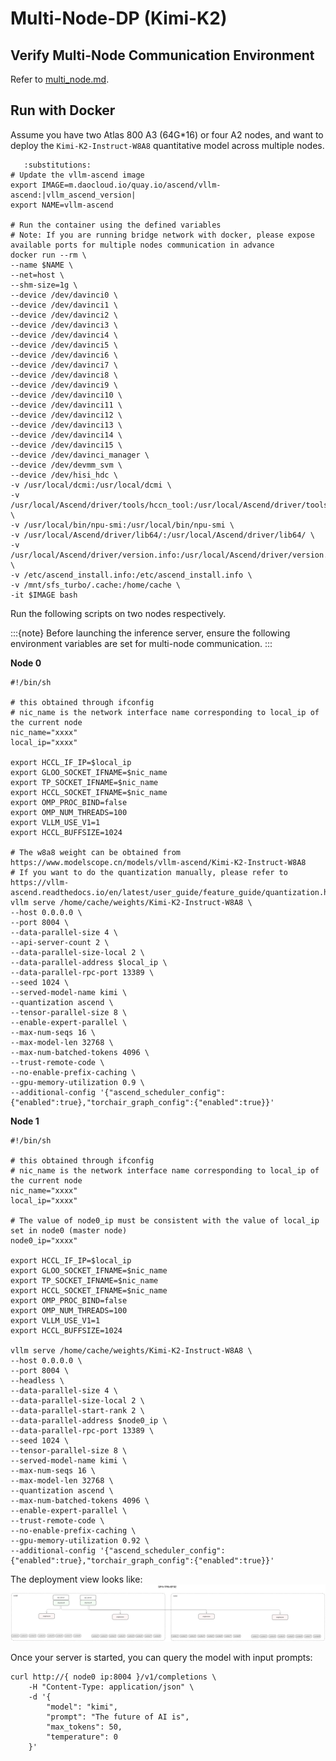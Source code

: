 # Multi-Node-DP (Kimi-K2)

## Verify Multi-Node Communication Environment

Refer to [multi_node.md](https://vllm-ascend.readthedocs.io/en/latest/tutorials/multi_node.html#verification-process).

## Run with Docker
Assume you have two Atlas 800 A3 (64G*16)  or four A2 nodes, and want to deploy the `Kimi-K2-Instruct-W8A8` quantitative model across multiple nodes.

```{code-block} bash
   :substitutions:
# Update the vllm-ascend image
export IMAGE=m.daocloud.io/quay.io/ascend/vllm-ascend:|vllm_ascend_version|
export NAME=vllm-ascend

# Run the container using the defined variables
# Note: If you are running bridge network with docker, please expose available ports for multiple nodes communication in advance
docker run --rm \
--name $NAME \
--net=host \
--shm-size=1g \
--device /dev/davinci0 \
--device /dev/davinci1 \
--device /dev/davinci2 \
--device /dev/davinci3 \
--device /dev/davinci4 \
--device /dev/davinci5 \
--device /dev/davinci6 \
--device /dev/davinci7 \
--device /dev/davinci8 \
--device /dev/davinci9 \
--device /dev/davinci10 \
--device /dev/davinci11 \
--device /dev/davinci12 \
--device /dev/davinci13 \
--device /dev/davinci14 \
--device /dev/davinci15 \
--device /dev/davinci_manager \
--device /dev/devmm_svm \
--device /dev/hisi_hdc \
-v /usr/local/dcmi:/usr/local/dcmi \
-v /usr/local/Ascend/driver/tools/hccn_tool:/usr/local/Ascend/driver/tools/hccn_tool \
-v /usr/local/bin/npu-smi:/usr/local/bin/npu-smi \
-v /usr/local/Ascend/driver/lib64/:/usr/local/Ascend/driver/lib64/ \
-v /usr/local/Ascend/driver/version.info:/usr/local/Ascend/driver/version.info \
-v /etc/ascend_install.info:/etc/ascend_install.info \
-v /mnt/sfs_turbo/.cache:/home/cache \
-it $IMAGE bash
```

Run the following scripts on two nodes respectively.

:::{note}
Before launching the inference server, ensure the following environment variables are set for multi-node communication.
:::

**Node 0**

```shell
#!/bin/sh

# this obtained through ifconfig
# nic_name is the network interface name corresponding to local_ip of the current node
nic_name="xxxx"
local_ip="xxxx"

export HCCL_IF_IP=$local_ip
export GLOO_SOCKET_IFNAME=$nic_name
export TP_SOCKET_IFNAME=$nic_name
export HCCL_SOCKET_IFNAME=$nic_name
export OMP_PROC_BIND=false
export OMP_NUM_THREADS=100
export VLLM_USE_V1=1
export HCCL_BUFFSIZE=1024

# The w8a8 weight can be obtained from https://www.modelscope.cn/models/vllm-ascend/Kimi-K2-Instruct-W8A8
# If you want to do the quantization manually, please refer to https://vllm-ascend.readthedocs.io/en/latest/user_guide/feature_guide/quantization.html
vllm serve /home/cache/weights/Kimi-K2-Instruct-W8A8 \
--host 0.0.0.0 \
--port 8004 \
--data-parallel-size 4 \
--api-server-count 2 \
--data-parallel-size-local 2 \
--data-parallel-address $local_ip \
--data-parallel-rpc-port 13389 \
--seed 1024 \
--served-model-name kimi \
--quantization ascend \
--tensor-parallel-size 8 \
--enable-expert-parallel \
--max-num-seqs 16 \
--max-model-len 32768 \
--max-num-batched-tokens 4096 \
--trust-remote-code \
--no-enable-prefix-caching \
--gpu-memory-utilization 0.9 \
--additional-config '{"ascend_scheduler_config":{"enabled":true},"torchair_graph_config":{"enabled":true}}'
```

**Node 1**

```shell
#!/bin/sh

# this obtained through ifconfig
# nic_name is the network interface name corresponding to local_ip of the current node
nic_name="xxxx"
local_ip="xxxx"

# The value of node0_ip must be consistent with the value of local_ip set in node0 (master node)
node0_ip="xxxx"

export HCCL_IF_IP=$local_ip
export GLOO_SOCKET_IFNAME=$nic_name
export TP_SOCKET_IFNAME=$nic_name
export HCCL_SOCKET_IFNAME=$nic_name
export OMP_PROC_BIND=false
export OMP_NUM_THREADS=100
export VLLM_USE_V1=1
export HCCL_BUFFSIZE=1024

vllm serve /home/cache/weights/Kimi-K2-Instruct-W8A8 \
--host 0.0.0.0 \
--port 8004 \
--headless \
--data-parallel-size 4 \
--data-parallel-size-local 2 \
--data-parallel-start-rank 2 \
--data-parallel-address $node0_ip \
--data-parallel-rpc-port 13389 \
--seed 1024 \
--tensor-parallel-size 8 \
--served-model-name kimi \
--max-num-seqs 16 \
--max-model-len 32768 \
--quantization ascend \
--max-num-batched-tokens 4096 \
--enable-expert-parallel \
--trust-remote-code \
--no-enable-prefix-caching \
--gpu-memory-utilization 0.92 \
--additional-config '{"ascend_scheduler_config":{"enabled":true},"torchair_graph_config":{"enabled":true}}'
```

The deployment view looks like:
![alt text](../assets/multi_node_dp_kimi.png)

Once your server is started, you can query the model with input prompts:

```shell
curl http://{ node0 ip:8004 }/v1/completions \
    -H "Content-Type: application/json" \
    -d '{
        "model": "kimi",
        "prompt": "The future of AI is",
        "max_tokens": 50,
        "temperature": 0
    }'
```
